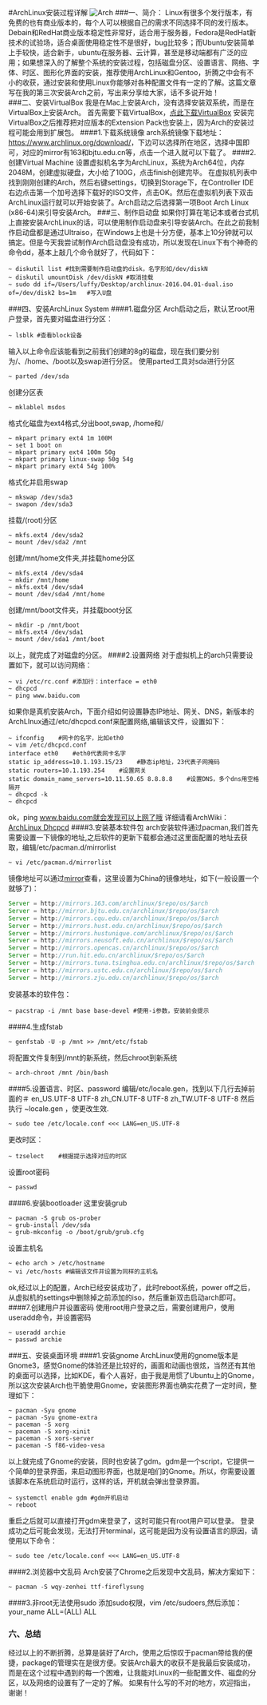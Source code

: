 #ArchLinux安装过程详解
![Arch](<http://s7.51cto.com/wyfs02/M02/75/64/wKioL1Y4WoHRz_r-AABWaapAZtw488.jpg>)
###一、简介：
Linux有很多个发行版本，有免费的也有商业版本的，每个人可以根据自己的需求不同选择不同的发行版本。Debain和RedHat商业版本稳定性非常好，适合用于服务器，Fedora是RedHat新技术的试验场，适合桌面使用稳定性不是很好，bug比较多；而Ubuntu安装简单上手较快，适合新手，ubuntu在服务器、云计算，甚至是移动端都有广泛的应用；如果想深入的了解整个系统的安装过程，包括磁盘分区、设置语言、网络、字体、时区、图形化界面的安装，推荐使用ArchLinux和Gentoo，折腾之中会有不小的收获，通过安装和使用Linux你能够对各种配置文件有一定的了解。这篇文章写在我的第三次安装Arch之前，写出来分享给大家，话不多说开始！    
###二、安装VirtualBox
我是在Mac上安装Arch，没有选择安装双系统，而是在VirtualBox上安装Arch。
首先需要下载VirtualBox，[点此下载VirtualBox](https://www.virtualbox.org/wiki/Downloads)
安装完VirtualBox之后推荐把对应版本的Extension Pack也安装上，因为Arch的安装过程可能会用到扩展包。
####1.下载系统镜像
arch系统镜像下载地址：<https://www.archlinux.org/download/>，下边可以选择所在地区，选择中国即可，对应的mirror有163和bjtu.edu.cn等，点击一个进入就可以下载了。
####2.创建Virtual Machine
设置虚拟机名字为ArchLinux，系统为Arch64位，内存2048M，创建虚拟硬盘，大小给了100G，点击finish创建完毕。
在虚拟机列表中找到刚刚创建的Arch，然后右键settings，切换到Storage下，在Controller IDE右边点击第一个加号选择下载好的ISO文件，点击OK。然后在虚拟机列表下双击ArchLinux运行就可以开始安装了。Arch启动之后选择第一项Boot Arch Linux (x86-64)来引导安装Arch。
###三、制作启动盘
如果你打算在笔记本或者台式机上直接安装ArchLinux的话，可以使用制作启动盘来引导安装Arch。在此之前我制作启动盘都是通过Ultraiso，在Windows上也是十分方便，基本上10分钟就可以搞定。但是今天我尝试制作Arch启动盘没有成功，所以发现在Linux下有个神奇的命令dd，基本上敲几个命令就好了，代码如下：

```
~ diskutil list #找到需要制作启动盘的disk，名字形如/dev/diskN
~ diskutil umountDisk /dev/diskN #取消挂载
~ sudo dd if=/Users/luffy/Desktop/archlinux-2016.04.01-dual.iso of=/dev/disk2 bs=1m   #写入U盘
```
###四、安装ArchLinux System
####1.磁盘分区
Arch启动之后，默认艺root用户登录，首先要对磁盘进行分区：

```
~ lsblk #查看block设备
```
输入以上命令应该能看到之前我们创建的8g的磁盘，现在我们要分别为/、/home、/boot以及swap进行分区。
使用parted工具对sda进行分区

```
~ parted /dev/sda
```
创建分区表

```
~ mklablel msdos 
```
格式化磁盘为ext4格式,分出boot,swap, /home和/

```
~ mkpart primary ext4 1m 100M
~ set 1 boot on
~ mkpart primary ext4 100m 50g
~ mkpart primary linux-swap 50g 54g
~ mkpart primary ext4 54g 100%
```
格式化并启用swap

```
~ mkswap /dev/sda3
~ swapon /dev/sda3 
```
挂载/(root)分区

```
~ mkfs.ext4 /dev/sda2
~ mount /dev/sda2 /mnt
```
创建/mnt/home文件夹,并挂载home分区

```
~ mkfs.ext4 /dev/sda4
~ mkdir /mnt/home
~ mkfs.ext4 /dev/sda4
~ mount /dev/sda4 /mnt/home
```
创建/mnt/boot文件夹，并挂载boot分区

```
~ mkdir -p /mnt/boot
~ mkfs.ext4 /dev/sda1
~ mount /dev/sda1 /mnt/boot
```
以上，就完成了对磁盘的分区。
####2.设置网络
对于虚拟机上的arch只需要设置如下，就可以访问网络：

```
~ vi /etc/rc.conf #添加行：interface = eth0
~ dhcpcd
~ ping www.baidu.com
```
如果你是真机安装Arch，下面介绍如何设置静态IP地址、网关、DNS，新版本的ArchLInux通过/etc/dhcpcd.conf来配置网络,编辑该文件，设置如下：

```
~ ifconfig    #网卡的名字，比如eth0
~ vim /etc/dhcpcd.conf
interface eth0    #eth0代表网卡名字
static ip_address=10.1.193.15/23    #静态ip地址，23代表子网掩码
static routers=10.1.193.254    #设置网关
static domain_name_servers=10.11.50.65 8.8.8.8    #设置DNS，多个dns用空格隔开
~ dhcpcd -k
~ dhcpcd
```
ok，ping www.baidu.com就会发现可以上网了哦
详细请看ArchWiki：[ArchLinux Dhcpcd](https://wiki.archlinux.org/index.php/Dhcpcd)
####3.安装基本软件包
arch安装软件通过pacman,我们首先需要设置一下镜像的地址,之后软件的更新下载都会通过这里面配置的地址去获取，编辑/etc/pacman.d/mirrorlist    

```
~ vi /etc/pacman.d/mirrorlist
```
镜像地址可以通过[mirror](https://www.archlinux.org/mirrorlist/)查看，这里设置为China的镜像地址，如下(一般设置一个就够了)：

```js
Server = http://mirrors.163.com/archlinux/$repo/os/$arch
Server = http://mirror.bjtu.edu.cn/archlinux/$repo/os/$arch
Server = http://mirrors.cqu.edu.cn/archlinux/$repo/os/$arch
Server = http://mirrors.hust.edu.cn/archlinux/$repo/os/$arch
Server = http://mirrors.hustunique.com/archlinux/$repo/os/$arch
Server = http://mirrors.neusoft.edu.cn/archlinux/$repo/os/$arch
Server = http://mirrors.opencas.cn/archlinux/$repo/os/$arch
Server = http://run.hit.edu.cn/archlinux/$repo/os/$arch
Server = http://mirrors.tuna.tsinghua.edu.cn/archlinux/$repo/os/$arch
Server = http://mirrors.ustc.edu.cn/archlinux/$repo/os/$arch
Server = http://mirrors.zju.edu.cn/archlinux/$repo/os/$arch
```

安装基本的软件包：

```
~ pacstrap -i /mnt base base-devel #使用-i参数，安装前会提示
```
####4.生成fstab

```
~ genfstab -U -p /mnt >> /mnt/etc/fstab
```
将配置文件复制到/mnt的新系统，然后chroot到新系统

```
~ arch-chroot /mnt /bin/bash
```
####5.设置语言、时区、password
编辑/etc/locale.gen，找到以下几行去掉前面的＃
en_US.UTF-8 UTF-8
zh_CN.UTF-8 UTF-8
zh_TW.UTF-8 UTF-8
然后执行 ~locale.gen ，使更改生效.

```
~ sudo tee /etc/locale.conf <<< LANG=en_US.UTF-8
```
更改时区：

```
~ tzselect    #根据提示选择对应的时区
```
设置root密码

```
~ passwd
```
####6.安装bootloader
这里安装grub

```
~ pacman -S grub os-prober
~ grub-install /dev/sda
~ grub-mkconfig -o /boot/grub/grub.cfg
```
设置主机名

```
~ echo arch > /etc/hostname
~ vi /etc/hosts #编辑该文件并设置为同样的主机名
```
ok,经过以上的配置，Arch已经安装成功了，此时reboot系统，power off之后，从虚拟机的settings中删除掉之前添加的iso，然后重新双击启动arch即可。
####7.创建用户并设置密码
使用root用户登录之后，需要创建用户，使用useradd命令，并设置密码

```
~ useradd archie
~ passwd archie
```
###五、安装桌面环境
####1.安装gnome
ArchLinux使用的gnome版本是Gnome3，感觉Gnome的体验还是比较好的，画面和动画也很炫，当然还有其他的桌面可以选择，比如KDE，看个人喜好，由于我是用惯了Ubuntu上的Gnome，所以这次安装Arch也干脆使用Gnome，安装图形界面也确实花费了一定时间，整理如下：

```
~ pacman -Syu gnome
~ pacman -Syu gnome-extra
~ paceman -S xorg
~ paceman -S xorg-xinit
~ paceman -S xors-server
~ paceman -S f86-video-vesa
```
以上就完成了Gnome的安装，同时也安装了gdm。gdm是一个script，它提供一个简单的登录界面，来启动图形界面，也就是咱们的Gnome。所以，你需要设置该脚本在系统启动时运行，这样的话，开机就会弹出登录界面。

```
~ systemctl enable gdm #gdm开机启动
~ reboot
```
重启之后就可以直接打开gdm来登录了，这时可能只有root用户可以登录。
登录成功之后可能会发现，无法打开terminal，这可能是因为没有设置语言的原因，请使用以下命令：

```
~ sudo tee /etc/locale.conf <<< LANG=en_US.UTF-8
```
####2.浏览器中文乱码
Arch安装了Chrome之后发现中文乱码，解决方案如下：

```
~ pacman -S wqy-zenhei ttf-fireflysung
```
####3.非root无法使用sudo
添加sudo权限，vim /etc/sudoers,然后添加：
your_name ALL=(ALL)   ALL
### 六、总结
经过以上的不断折腾，总算是装好了Arch，使用之后惊叹于pacman带给我的便捷，package的管理实在是很方便。安装Arch最大的收获不是我最后安装成功，而是在这个过程中遇到的每一个困难，让我能对Linux的一些配置文件、磁盘的分区，以及网络的设置有了一定的了解。
如果有什么写的不对的地方，欢迎指出，谢谢！


